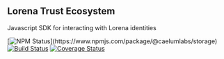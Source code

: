 ## Lorena Trust Ecosystem

Javascript SDK for interacting with Lorena identities

[![NPM Status]("https://img.shields.io/npm/v/@caelumlabs/storage.svg?style=flat")](https://www.npmjs.com/package/@caelumlabs/storage)
[![Build Status](https://travis-ci.org/caelumlabs/lorena.svg?branch=master)](https://travis-ci.org/caelumlabs/comms)
[![Coverage Status](https://coveralls.io/repos/github/caelumlabs/lorena/badge.svg?branch=master)](https://coveralls.io/github/caelumlabs/lorena?branch=master)
